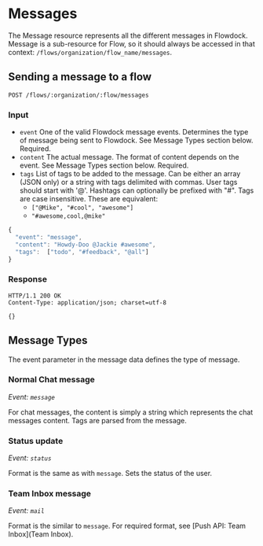 # Messages

The Message resource represents all the different messages in Flowdock. Message is a sub-resource for Flow, so it should always be accessed in that context: `/flows/organization/flow_name/messages`.

## Sending a message to a flow

```
POST /flows/:organization/:flow/messages
```

### Input
* `event`
    One of the valid Flowdock message events. Determines the type of message being sent to Flowdock. See Message Types section below. Required.
* `content`
    The actual message. The format of content depends on the event. See Message Types section below. Required.
* `tags`
List of tags to be added to the message. Can be either an array (JSON only) or a string with tags delimited with commas. User tags should start with '@'. Hashtags can optionally be prefixed with "#". Tags are case insensitive. These are equivalent:
  * `["@Mike", "#cool", "awesome"]`
  * `"#awesome,cool,@mike"`

```javascript
{
  "event": "message",
  "content": "Howdy-Doo @Jackie #awesome",
  "tags":  ["todo", "#feedback", "@all"]
}
```

### Response
```
HTTP/1.1 200 OK
Content-Type: application/json; charset=utf-8
```
```
{}
```

## Message Types
The event parameter in the message data defines the type of message.

### Normal Chat message
_Event: `message`_

For chat messages, the content is simply a string which represents the chat messages content. Tags are parsed from the message.

### Status update
_Event: `status`_

Format is the same as with `message`. Sets the status of the user.

### Team Inbox message
_Event: `mail`_

Format is the similar to `message`. For required format, see [Push API: Team Inbox](Team Inbox).

